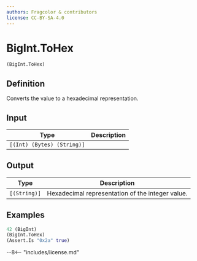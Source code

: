 ```yaml
---
authors: Fragcolor & contributors
license: CC-BY-SA-4.0
---
```



# BigInt.ToHex

```clojure
(BigInt.ToHex)
```


## Definition

Converts the value to a hexadecimal representation.


## Input

| Type | Description |
|------|-------------|
| `[(Int) (Bytes) (String)]` |  |


## Output

| Type | Description |
|------|-------------|
| `[(String)]` | Hexadecimal representation of the integer value. |


## Examples

```clojure
42 (BigInt)
(BigInt.ToHex)
(Assert.Is "0x2a" true)
```


--8<-- "includes/license.md"
